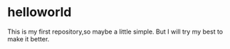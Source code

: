 # helloworld
This is my first repository,so  maybe a little simple.
But I will try my best to make it better.
